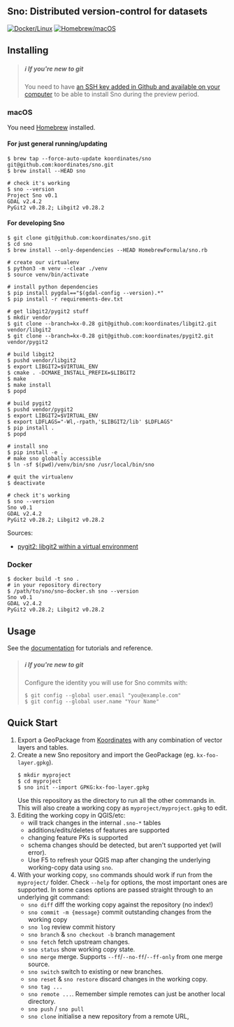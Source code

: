 Sno: Distributed version-control for datasets
---------------------------------------------

[![Docker/Linux](https://badge.buildkite.com/621292fbfad27fe132e84c142ad0618d2a50375c29266d83a1.svg)](https://buildkite.com/koordinates/sno)
[![Homebrew/macOS](https://github.com/koordinates/sno/workflows/Homebrew/badge.svg)](https://github.com/koordinates/sno/actions?query=workflow%3AHomebrew)


## Installing

> ##### ℹ️ If you're new to git
> You need to have [an SSH key added in Github and available on your computer](https://help.github.com/en/github/authenticating-to-github/connecting-to-github-with-ssh) to be able to install Sno during the preview period.

### macOS

You need [Homebrew](https://brew.sh/) installed.

#### For just general running/updating
```console
$ brew tap --force-auto-update koordinates/sno git@github.com:koordinates/sno.git
$ brew install --HEAD sno

# check it's working
$ sno --version
Project Sno v0.1
GDAL v2.4.2
PyGit2 v0.28.2; Libgit2 v0.28.2
```

#### For developing Sno
```
$ git clone git@github.com:koordinates/sno.git
$ cd sno
$ brew install --only-dependencies --HEAD HomebrewFormula/sno.rb

# create our virtualenv
$ python3 -m venv --clear ./venv
$ source venv/bin/activate

# install python dependencies
$ pip install pygdal=="$(gdal-config --version).*"
$ pip install -r requirements-dev.txt

# get libgit2/pygit2 stuff
$ mkdir vendor
$ git clone --branch=kx-0.28 git@github.com:koordinates/libgit2.git vendor/libgit2
$ git clone --branch=kx-0.28 git@github.com:koordinates/pygit2.git vendor/pygit2

# build libgit2
$ pushd vendor/libgit2
$ export LIBGIT2=$VIRTUAL_ENV
$ cmake . -DCMAKE_INSTALL_PREFIX=$LIBGIT2
$ make
$ make install
$ popd

# build pygit2
$ pushd vendor/pygit2
$ export LIBGIT2=$VIRTUAL_ENV
$ export LDFLAGS="-Wl,-rpath,'$LIBGIT2/lib' $LDFLAGS"
$ pip install .
$ popd

# install sno
$ pip install -e .
# make sno globally accessible
$ ln -sf $(pwd)/venv/bin/sno /usr/local/bin/sno

# quit the virtualenv
$ deactivate

# check it's working
$ sno --version
Sno v0.1
GDAL v2.4.2
PyGit2 v0.28.2; Libgit2 v0.28.2
```

Sources:
* [pygit2: libgit2 within a virtual environment](https://www.pygit2.org/install.html#libgit2-within-a-virtual-environment)

### Docker

```console
$ docker build -t sno .
# in your repository directory
$ /path/to/sno/sno-docker.sh sno --version
Sno v0.1
GDAL v2.4.2
PyGit2 v0.28.2; Libgit2 v0.28.2
```

## Usage

See the [documentation](https://github.com/koordinates/sno/wiki) for tutorials and reference.

> ##### ℹ️ If you're new to git
> Configure the identity you will use for Sno commits with:
> ```console
> $ git config --global user.email "you@example.com"
> $ git config --global user.name "Your Name"
> ```

## Quick Start

1. Export a GeoPackage from [Koordinates](https://koordinates.com/) with any combination of vector layers and tables.
2. Create a new Sno repository and import the GeoPackage (eg. `kx-foo-layer.gpkg`).
   ```console
   $ mkdir myproject
   $ cd myproject
   $ sno init --import GPKG:kx-foo-layer.gpkg
   ```
   Use this repository as the directory to run all the other commands in.
   This will also create a working copy as `myproject/myproject.gpkg` to edit.
4. Editing the working copy in QGIS/etc:
   * will track changes in the internal `.sno-*` tables
   * additions/edits/deletes of features are supported
   * changing feature PKs is supported
   * schema changes should be detected, but aren't supported yet (will error).
   * Use F5 to refresh your QGIS map after changing the underlying working-copy data using `sno`.
5. With your working copy, `sno` commands should work if run from the `myproject/` folder. Check `--help` for options, the most important ones are supported. In some cases options are passed straight through to an underlying git command:
    * `sno diff` diff the working copy against the repository (no index!)
    * `sno commit -m {message}` commit outstanding changes from the working copy
    * `sno log` review commit history
    * `sno branch` & `sno checkout -b` branch management
    * `sno fetch` fetch upstream changes.
    * `sno status` show working copy state.
    * `sno merge` merge. Supports `--ff`/`--no-ff`/`--ff-only` from one merge source.
    * `sno switch` switch to existing or new branches.
    * `sno reset` & `sno restore` discard changes in the working copy.
    * `sno tag ...`
    * `sno remote ...`. Remember simple remotes can just be another local directory.
    * `sno push` / `sno pull`
    * `sno clone` initialise a new repository from a remote URL,
